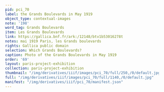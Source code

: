 ```yaml
---
pid: pci_70
label: the Grands Boulevards in May 1919
object_type: contextual-images
note: '198'
word_tag: Grands Boulevards
item: Les Grands Boulevards
link: https://gallica.bnf.fr/ark:/12148/btv1b53016278t
notes: mai 1919 Paris, les Grands boulevards
rights: Gallica public domain
selection: Which Grands Boulevards?
caption: Photo of the Grands Boulevards in May 1919
order: '69'
layout: paris-project-exhibition
collection: paris-project-exhibition
thumbnail: "/img/derivatives/iiif/images/pci_70/full/250,/0/default.jpg"
full: "/img/derivatives/iiif/images/pci_70/full/1140,/0/default.jpg"
manifest: "/img/derivatives/iiif/pci_70/manifest.json"
---
```

